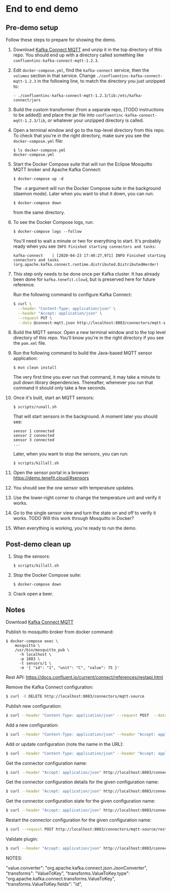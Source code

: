# End to end demo

## Pre-demo setup

Follow these steps to prepare for showing the demo.

1. Download [Kafka Connect MQTT](https://www.confluent.io/hub/confluentinc/kafka-connect-mqtt) and unzip it in the top directory of this repo. You should end up with a directory called something like `confluentinc-kafka-connect-mqtt-1.2.3`.

1. Edit `docker-compose.yml`, find the `kafka-connect` service, then the `volumes` section in that service. Change `./confluentinc-kafka-connect-mqtt-1.2.3` in the following line, to match the directory you just unzipped to:

   ```
   - ./confluentinc-kafka-connect-mqtt-1.2.3/lib:/etc/kafka-connect/jars
   ```

1. Build the custom transformer (from a separate repo, [TODO instructions to be added]) and place the jar file into `confluentinc-kafka-connect-mqtt-1.2.3/lib`, or whatever your unzipped directory is called.

1. Open a terminal window and go to the top-level directory from this repo. To check that you're in the right directory, make sure you see the `docker-compose.yml` file:

   ```
   $ ls docker-compose.yml
   docker-compose.yml
   ```

1. Start the Docker Compose suite that will run the Eclipse Mosquitto MQTT broker and Apache Kafka Connect:

   ```
   $ docker-compose up -d
   ```

   The `-d` argument will run the Docker Compose suite in the background (daemon mode). Later when you want to shut it down, you can run:

   ```
   $ docker-compose down
   ```

   from the same directory.

1. To see the Docker Compose logs, run:

   ```
   $ docker-compose logs --follow
   ```

   You'll need to wait a minute or two for everything to start. It's probably ready when you see `INFO Finished starting connectors and tasks`:

   ```
   kafka-connect    | [2020-04-23 17:40:27,971] INFO Finished starting connectors and tasks (org.apache.kafka.connect.runtime.distributed.DistributedHerder)
   ```

1. This step only needs to be done once per Kafka cluster. It has already been done for `kafka.tenefit.cloud`, but is preserved here for future reference.

   Run the following command to configure Kafka Connect:

   ```bash
   $ curl \
     --header "Content-Type: application/json" \
     --header "Accept: application/json" \
     --request PUT \
     --data @connect-mqtt.json http://localhost:8083/connectors/mqtt-source/config
   ```

1. Build the MQTT sensor. Open a new terminal window and to the top level directory of this repo. You'll know you're in the right directory if you see the `pom.xml` file.

1. Run the following command to build the Java-based MQTT sensor application:

   ```
   $ mvn clean install
   ```

   The very first time you ever run that command, it may take a minute to pull down library dependencies. Thereafter, whenever you run that command it should only take a few seconds.

1. Once it's built, start an MQTT sensors:

   ```
   $ scripts/runall.sh
   ```

   That will start sensors in the background. A moment later you should see:

   ```
   sensor 1 connected
   sensor 2 connected
   sensor 3 connected
   ...
   ```

   Later, when you want to stop the sensors, you can run:

   ```
   $ scripts/killall.sh
   ```

1. Open the sensor portal in a browser: https://demo.tenefit.cloud/#sensors

1. You should see the one sensor with temperature updates.

1. Use the lower-right corner to change the temperature unit and verify it works.

1. Go to the single sensor view and turn the state on and off to verify it works. TODO Will this work through Mosquitto in Docker?

1. When everything is working, you're ready to run the demo.

## Post-demo clean up

1. Stop the sensors:

   ```
   $ scripts/killall.sh
   ```

1. Stop the Docker Compose suite:

   ```
   $ docker-compose down
   ```

1. Crack open a beer.

## Notes

Download [Kafka Connect MQTT](https://www.confluent.io/hub/confluentinc/kafka-connect-mqtt)

Publish to mosquitto broker from docker command:

```
$ docker-compose exec \
    mosquitto \
    /usr/bin/mosquitto_pub \
      -h localhost \
      -p 1883 \
      -t sensors/1 \
      -m '{ "id": "1", "unit": "C", "value": 75 }'
```

Rest API: https://docs.confluent.io/current/connect/references/restapi.html

Remove the Kafka Connect configuration:

```bash
$ curl -X DELETE http://localhost:8083/connectors/mqtt-source
```

Publish new configuration:

```bash
$ curl --header "Content-Type: application/json" --request POST  --data '{"name": "mqtt-source", "config": {"connector.class": "io.confluent.connect.mqtt.MqttSourceConnector", "tasks.max": 1, "mqtt.server.uri": "tcp://mosquitto:1883", "mqtt.topics": "sensors/#", "kafka.topic": "sensors", "value.converter": "org.apache.kafka.connect.converters.ByteArrayConverter", "confluent.topic.bootstrap.servers": "kafka.tenefit.cloud:9092", "confluent.topic.replication.factor": 1 }}' http://localhost:8083/connectors
```

Add a new configuration:

```bash
$ curl --header "Content-Type: application/json" --header "Accept: application/json" --request POST --data @connect-mqtt.json http://localhost:8083/connectors
```

Add or update configuration (note the name in the URL):

```bash
$ curl --header "Content-Type: application/json" --header "Accept: application/json" --request PUT --data @connect-mqtt.json http://localhost:8083/connectors/mqtt-source/config
```

Get the connector configuration name:

```bash
$ curl --header "Accept: application/json" http://localhost:8083/connectors
```

Get the connector configuration details for the given configuration name:

```bash
$ curl --header "Accept: application/json" http://localhost:8083/connectors/mqtt-source/config | jq
```

Get the connector configuration state for the given configuration name:

```bash
$ curl --header "Accept: application/json" http://localhost:8083/connectors/mqtt-source/status | jq
```

Restart the connector configuration for the given configuration name:

```bash
$ curl --request POST http://localhost:8083/connectors/mqtt-source/restart
```

Validate plugin:

```bash
$ curl --header "Accept: application/json" http://localhost:8083/connector-plugins/InsertUuid/config/validate | jq
```

NOTES:

"value.converter": "org.apache.kafka.connect.json.JsonConverter",
"transforms": "ValueToKey",
"transforms.ValueToKey.type": "org.apache.kafka.connect.transforms.ValueToKey",
"transforms.ValueToKey.fields": "id",
